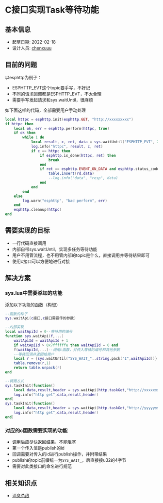 # C接口实现Task等待功能

## 基本信息

- 起草日期: 2022-02-18
- 设计人员: [chenxuuu](https://github.com/chenxuuu)

## 目前的问题

以esphttp为例子：

- ESPHTTP_EVT这个topic要手写，不好记
- 不同的请求回调都是ESPHTTP_EVT，不太合理
- 需要手写发起请求和sys.waitUntil，很麻烦

如下面这样的代码，全部需要用户手动处理

```lua
local httpc = esphttp.init(esphttp.GET, "http://xxxxxxxxx")
if httpc then
    local ok, err = esphttp.perform(httpc, true)
    if ok then
        while 1 do
            local result, c, ret, data = sys.waitUntil("ESPHTTP_EVT", 20000)
            log.info("httpc", result, c, ret)
            if c == httpc then
                if esphttp.is_done(httpc, ret) then
                    break
                end
                if ret == esphttp.EVENT_ON_DATA and esphttp.status_code(httpc) == 200 then
                    table.insert(rd,data)
                    --log.info("data", "resp", data)
                end
            end
        end
    else
        log.warn("esphttp", "bad perform", err)
    end
    esphttp.cleanup(httpc)
end
```

## 需要实现的目标

- 一行代码直接调用
- 内部自带sys.waitUntil，实现多任务等待功能
- 用户不用管流程，也不用管内部的topic是什么，直接调用并等待结果即可
- 使用c接口可以方便地进行对接

## 解决方案

### sys.lua中需要添加的功能

添加以下功能的函数（构想）

```lua
--函数的样子
sys.waitApi(c接口,c接口需要传的参数)

--内部实现
local waitApiId = 0--等待用的编号
function sys.waitApi(f,...)
    waitApiId = waitApiId + 1
    if waitApiId > 0x7ffffffe then waitApiId = 0 end
    f(waitApiId,...)--调用c函数，并传入等待的编号和其他参数
    --等待回调并返回给用户
    local r = {sys.waitUntil("SYS_WAIT_"..string.pack("I",waitApiId))}
    table.remove(r,1)
    return table.unpack(r)
end

--调用方式
sys.taskInit(function()
    local data,result,header = sys.waitApi(http.taskGet,"http://xxxxxxxxx")
    log.info("http get",data,result,header)
end)
sys.taskInit(function()
    local data,result,header = sys.waitApi(http.taskGet,"http://yyyyyyyyy")
    log.info("http get",data,result,header)
end)
```

### 对应的c函数需要实现的功能

- 调用后应尽快返回结果，不能阻塞
- 第一个传入值是publish的id
- 回调需要对传入的id进行publish操作，并附带结果
- publish的topic前缀统一为`SYS_WAIT_`，后直接接u32的4字节
- 需要对此类接口的命名进行规范

## 相关知识点

- [消息总线](/markdown/core/luat_msgbus)

